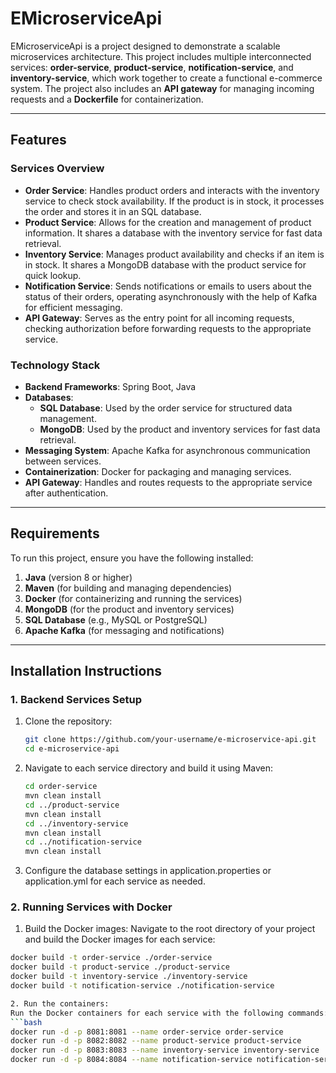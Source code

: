 # **EMicroserviceApi**

EMicroserviceApi is a project designed to demonstrate a scalable microservices architecture. This project includes multiple interconnected services: **order-service**, **product-service**, **notification-service**, and **inventory-service**, which work together to create a functional e-commerce system. The project also includes an **API gateway** for managing incoming requests and a **Dockerfile** for containerization.

---

## **Features**

### **Services Overview**
- **Order Service**: Handles product orders and interacts with the inventory service to check stock availability. If the product is in stock, it processes the order and stores it in an SQL database.
- **Product Service**: Allows for the creation and management of product information. It shares a database with the inventory service for fast data retrieval.
- **Inventory Service**: Manages product availability and checks if an item is in stock. It shares a MongoDB database with the product service for quick lookup.
- **Notification Service**: Sends notifications or emails to users about the status of their orders, operating asynchronously with the help of Kafka for efficient messaging.
- **API Gateway**: Serves as the entry point for all incoming requests, checking authorization before forwarding requests to the appropriate service.

### **Technology Stack**
- **Backend Frameworks**: Spring Boot, Java
- **Databases**: 
  - **SQL Database**: Used by the order service for structured data management.
  - **MongoDB**: Used by the product and inventory services for fast data retrieval.
- **Messaging System**: Apache Kafka for asynchronous communication between services.
- **Containerization**: Docker for packaging and managing services.
- **API Gateway**: Handles and routes requests to the appropriate service after authentication.

---

## **Requirements**
To run this project, ensure you have the following installed:

1. **Java** (version 8 or higher)
2. **Maven** (for building and managing dependencies)
3. **Docker** (for containerizing and running the services)
4. **MongoDB** (for the product and inventory services)
5. **SQL Database** (e.g., MySQL or PostgreSQL)
6. **Apache Kafka** (for messaging and notifications)

---

## **Installation Instructions**

### 1. **Backend Services Setup**
1. Clone the repository:
   ```bash
   git clone https://github.com/your-username/e-microservice-api.git
   cd e-microservice-api
2. Navigate to each service directory and build it using Maven:
   ```bash
   cd order-service
   mvn clean install
   cd ../product-service
   mvn clean install
   cd ../inventory-service
   mvn clean install
   cd ../notification-service
   mvn clean install
3. Configure the database settings in application.properties or application.yml for each service as needed.

### 2. **Running Services with Docker**
1. Build the Docker images:
  Navigate to the root directory of your project and build the Docker images for each service:
  ```bash
  docker build -t order-service ./order-service
  docker build -t product-service ./product-service
  docker build -t inventory-service ./inventory-service
  docker build -t notification-service ./notification-service

2. Run the containers:
  Run the Docker containers for each service with the following commands:
  ```bash
  docker run -d -p 8081:8081 --name order-service order-service
  docker run -d -p 8082:8082 --name product-service product-service
  docker run -d -p 8083:8083 --name inventory-service inventory-service
  docker run -d -p 8084:8084 --name notification-service notification-service




